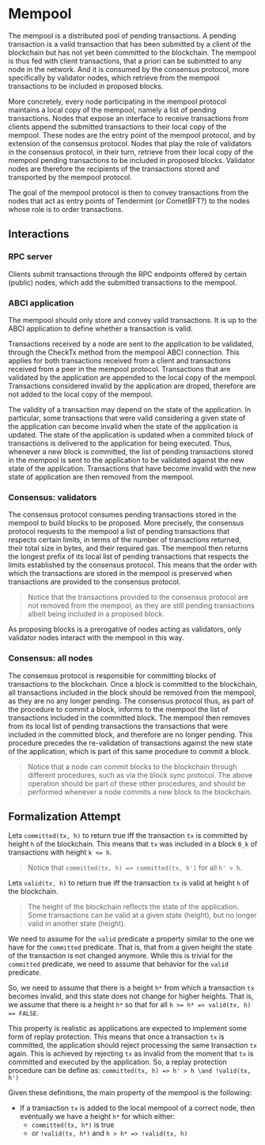 # Mempool

The mempool is a distributed pool of pending transactions.
A pending transaction is a valid transaction that has been submitted by a
client of the blockchain but has not yet been committed to the blockchain.
The mempool is thus fed with client transactions,
that a priori can be submitted to any node in the network.
And it is consumed by the consensus protocol, more specifically by validator nodes,
which retrieve from the mempool transactions to be included in proposed blocks.

More concretely, every node participating in the mempool protocol maintains a
local copy of the mempool, namely a list of pending transactions.
Nodes that expose an interface to receive transactions from clients
append the submitted transactions to their local copy of the mempool.
These nodes are the entry point of the mempool protocol,
and by extension of the consensus protocol.
Nodes that play the role of validators in the consensus protocol,
in their turn, retrieve from their local copy of the mempool
pending transactions to be included in proposed blocks.
Validator nodes are therefore the recipients of the transactions stored and
transported by the mempool protocol.

The goal of the mempool protocol is then to convey transactions
from the nodes that act as entry points of Tendermint (or CometBFT?)
to the nodes whose role is to order transactions.

## Interactions

### RPC server

Clients submit transactions through the RPC endpoints offered by certain
(public) nodes, which add the submitted transactions to the mempool.

### ABCI application

The mempool should only store and convey valid transactions.
It is up to the ABCI application to define whether a transaction is valid.

Transactions received by a node are sent to the application to be validated,
through the CheckTx method from the mempool ABCI connection.
This applies for both transactions received from a client and transactions
received from a peer in the mempool protocol.
Transactions that are validated by the application are appended to the local
copy of the mempool.
Transactions considered invalid by the application are droped, therefore are
not added to the local copy of the mempool.

The validity of a transaction may depend on the state of the application.
In particular, some transactions that were valid considering a given state of
the application can become invalid when the state of the application is updated.
The state of the application is updated when a commited block of transactions
is delivered to the application for being executed.
Thus, whenever a new block is committed, the list of pending transactions
stored in the mempool is sent to the application to be validated against the
new state of the application.
Transactions that have become invalid with the new state of application are
then removed from the mempool.

### Consensus: validators

The consensus protocol consumes pending transactions stored in the mempool to
build blocks to be proposed.
More precisely, the consensus protocol requests to the mempool a list of
pending transactions that respects certain limits, in terms of the number of
transactions returned, their total size in bytes, and their required gas.
The mempool then returns the longest prefix of its local list of pending
transactions that respects the limits established by the consensus protocol.
This means that the order with which the transactions are stored in the mempool
is preserved when transactions are provided to the consensus protocol.

> Notice that the transactions provided to the consensus protocol are not
> removed from the mempool, as they are still pending transactions albeit being
> included in a proposed block.

As proposing blocks is a prerogative of nodes acting as validators,
only validator nodes interact with the mempool in this way.

### Consensus: all nodes

The consensus protocol is responsible for committing blocks of transactions to
the blockchain.
Once a block is committed to the blockchain, all transactions included in the
block should be removed from the mempool, as they are no any longer pending.
The consensus protocol thus, as part of the procedure to commit a block,
informs to the mempool the list of transactions included in the committed block.
The mempool then removes from its local list of pending transactions the
transactions that were included in the committed block, and therefore are no
longer pending.
This procedure precedes the re-validation of transactions against the new state
of the application, which is part of this same procedure to commit a block.

> Notice that a node can commit blocks to the blockchain through different
> procedures, such as via the block sync protocol.
> The above operation should be part of these other procedures, and should be
> performed whenever a node commits a new block to the blockchain.

## Formalization Attempt

Lets `committed(tx, h)` to return true iff the transaction `tx` is committed by
height `h` of the blockchain.
This means that `tx` was included in a block `B_k` of transactions with height `k <= h`.

> Notice that `committed(tx, h) => committed(tx, h')` for all `h' > h`.

Lets `valid(tx, h)` to return true iff the transaction `tx` is valid at height
`h` of the blockchain.

> The height of the blockchain reflects the state of the application.
> Some transactions can be valid at a given state (height), but no longer valid
> in another state (height).

We need to assume for the `valid` predicate a property similar to the one we
have for the `committed` predicate.
That is, that from a given height the state of the transaction is not changed
anymore.
While this is trivial for the `committed` predicate, we need to assume that
behavior for the `valid` predicate.

So, we need to assume that there is a height `h*` from which a transaction `tx`
becomes invalid, and this state does not change for higher heights.
That is, we assume that there is a height `h*` so that for all `h >= h* =>
valid(tx, h) == FALSE`.

This property is realistic as applications are expected to implement some form
of replay protection.
This means that once a transaction `tx` is committed, the application should
reject processing the same transaction `tx` again.
This is achieved by rejecting `tx` as invalid from the moment that `tx` is
committed and executed by the application.
So, a replay protection procedure can be define as:
`committed(tx, h) => h' > h \and !valid(tx, h')`

Given these definitions, the main property of the mempool is the following:

 - If a transaction `tx` is added to the local mempool of a correct node, then
   eventually we have a height `h*` for which either:
   - `committed(tx, h*)` is true
   - or `!valid(tx, h*)` and `h > h* => !valid(tx, h)`
